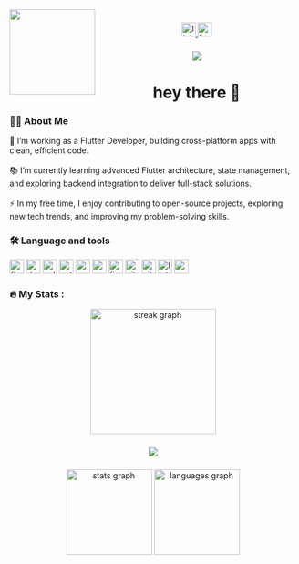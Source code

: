 <img align="left" height="150" src="https://media.giphy.com/media/M9gbBd9nbDrOTu1Mqx/giphy.gif" />

###

<div align="center">
  <a href="https://www.linkedin.com/in/mohamed-adel-051ba4256" target="_blank">
    <img src="https://img.shields.io/static/v1?message=LinkedIn&logo=linkedin&label=&color=0077B5&logoColor=white&labelColor=&style=for-the-badge" height="25" alt="linkedin logo" />
  </a>
  <a href="https://www.facebook.com/share/19KwLnK2gX/" target="_blank">
    <img src="https://img.shields.io/static/v1?message=Facebook&logo=facebook&label=&color=1877F2&logoColor=white&labelColor=&style=for-the-badge" height="25" alt="facebook logo" />
  </a>
</div>

###

<div align="center">
  <img src="https://visitor-badge.laobi.icu/badge?page_id=modola0100.modola0100&left_color=darkcyan&left_text=Flutter,Dart" />
</div>

###

<h1 align="center">hey there 👋</h1>

###

<h3 align="left">👩‍💻  About Me</h3>

<p align="left">
🔭 I’m working as a Flutter Developer, building cross-platform apps with clean, efficient code.<br><br>
📚 I’m currently learning advanced Flutter architecture, state management, and exploring backend integration to deliver full-stack solutions.<br><br>
⚡ In my free time, I enjoy contributing to open-source projects, exploring new tech trends, and improving my problem-solving skills.
</p>

###

<h3 align="left">🛠 Language and tools</h3>

<p>
  <img src="https://cdn.jsdelivr.net/gh/devicons/devicon/icons/flutter/flutter-plain.svg" width="25" height="25" alt="flutter logo" />
  <img src="https://cdn.jsdelivr.net/gh/devicons/devicon/icons/dart/dart-original.svg" width="25" height="25" alt="dart logo" />
  <img src="https://cdn.jsdelivr.net/gh/devicons/devicon/icons/cplusplus/cplusplus-original.svg" width="25" height="25" alt="cplusplus logo" />
  <img src="https://cdn.jsdelivr.net/gh/devicons/devicon/icons/python/python-original.svg" width="25" height="25" alt="python logo" />
  <img src="https://cdn.jsdelivr.net/gh/devicons/devicon/icons/androidstudio/androidstudio-original.svg" width="25" height="25" alt="androidstudio logo" />
  <img src="https://cdn.jsdelivr.net/gh/devicons/devicon/icons/apple/apple-original.svg" width="25" height="25" alt="apple logo" />
  <img src="https://cdn.jsdelivr.net/gh/devicons/devicon/icons/figma/figma-original.svg" width="25" height="25" alt="figma logo" />
  <img src="https://cdn.jsdelivr.net/gh/devicons/devicon/icons/git/git-original.svg" width="25" height="25" alt="git logo" />
  <img src="https://cdn.jsdelivr.net/gh/devicons/devicon/icons/github/github-original.svg" width="25" height="25" alt="github logo" />
  <img src="https://cdn.jsdelivr.net/gh/devicons/devicon/icons/linkedin/linkedin-original.svg" width="25" height="25" alt="linkedin logo" />
  <img src="https://cdn.jsdelivr.net/gh/devicons/devicon/icons/notion/notion-original.svg" width="25" height="25" alt="notion logo" />
</p>

###

<h3 align="left">🔥   My Stats :</h3>

<div align="center">
  <img src="https://streak-stats.demolab.com?user=modola0100&locale=en&mode=daily&theme=dark&hide_border=false&border_radius=5&order=3" height="220" alt="streak graph" />
</div>

###

<div align="center">
  <img src="https://profile-counter.glitch.me/modola0100/count.svg?" />
</div>

###

<div align="center">
  <img src="https://github-readme-stats.vercel.app/api?username=modola0100&hide_title=false&hide_rank=false&show_icons=true&include_all_commits=true&count_private=true&disable_animations=false&theme=dracula&locale=en&hide_border=false&order=1" height="150" alt="stats graph" />
  <img src="https://github-readme-stats.vercel.app/api/top-langs?username=modola0100&locale=en&hide_title=false&layout=compact&card_width=320&langs_count=5&theme=dracula&hide_border=false&order=2" height="150" alt="languages graph" />
</div>
